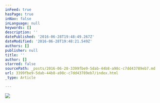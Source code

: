 ```yaml
---
inFeed: true
hasPage: true
inNav: false
inLanguage: null
keywords: []
description: ''
datePublished: '2016-06-28T19:48:49.267Z'
dateModified: '2016-06-28T19:48:21.549Z'
authors: []
publisher: null
title: ''
author: []
starred: false
sourcePath: _posts/2016-06-28-3399fbe9-5dab-44b8-a98c-c7dd43789eb7.md
url: 3399fbe9-5dab-44b8-a98c-c7dd43789eb7/index.html
_type: Article

---
```

![](https://the-grid-user-content.s3-us-west-2.amazonaws.com/b7a61f0d-6a75-4f4d-87a3-5a47a81072a3.jpg)